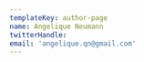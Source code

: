 ```yaml
---
templateKey: author-page
name: Angelique Neumann
twitterHandle:
email: 'angelique.qn@gmail.com'
---
```

